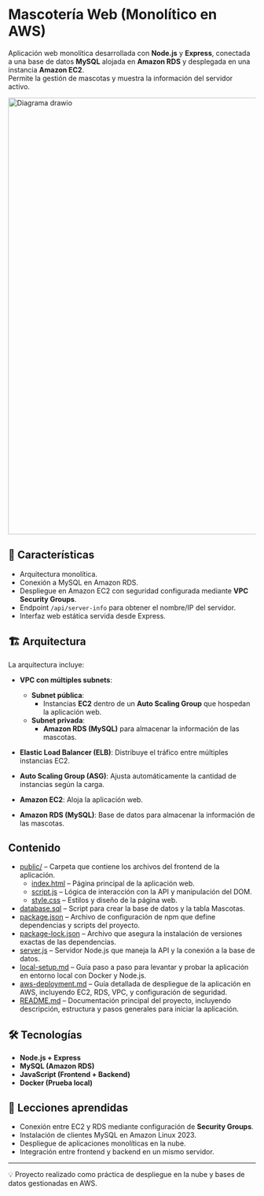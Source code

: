 # Mascotería Web (Monolítico en AWS)

Aplicación web monolítica desarrollada con **Node.js** y **Express**, conectada a una base de datos **MySQL** alojada en **Amazon RDS** y desplegada en una instancia **Amazon EC2**.  
Permite la gestión de mascotas y muestra la información del servidor activo.

<img width="781" height="887" alt="Diagrama drawio" src="https://github.com/user-attachments/assets/ec664952-6d83-4ac5-844b-39e5d0ae1561" />

## 🚀 Características
- Arquitectura monolítica.
- Conexión a MySQL en Amazon RDS.
- Despliegue en Amazon EC2 con seguridad configurada mediante **VPC Security Groups**.
- Endpoint `/api/server-info` para obtener el nombre/IP del servidor.
- Interfaz web estática servida desde Express.

## 🏗️ Arquitectura

La arquitectura incluye:
- **VPC con múltiples subnets**:
  - **Subnet pública**:  
    - Instancias **EC2** dentro de un **Auto Scaling Group** que hospedan la aplicación web.  
  - **Subnet privada**:  
    - **Amazon RDS (MySQL)** para almacenar la información de las mascotas.  

- **Elastic Load Balancer (ELB)**: Distribuye el tráfico entre múltiples instancias EC2.  

- **Auto Scaling Group (ASG)**: Ajusta automáticamente la cantidad de instancias según la carga.  

- **Amazon EC2**: Aloja la aplicación web.  

- **Amazon RDS (MySQL)**: Base de datos para almacenar la información de las mascotas.  

## Contenido

- [public/](public/) – Carpeta que contiene los archivos del frontend de la aplicación.
  - [index.html](public/index.html) – Página principal de la aplicación web.
  - [script.js](public/script.js) – Lógica de interacción con la API y manipulación del DOM.
  - [style.css](public/style.css) – Estilos y diseño de la página web.
- [database.sql](database.sql) – Script para crear la base de datos y la tabla Mascotas.
- [package.json](package.json) – Archivo de configuración de npm que define dependencias y scripts del proyecto.
- [package-lock.json](package-lock.json) – Archivo que asegura la instalación de versiones exactas de las dependencias.
- [server.js](server.js) – Servidor Node.js que maneja la API y la conexión a la base de datos.
- [local-setup.md](local-setup.md) – Guía paso a paso para levantar y probar la aplicación en entorno local con Docker y Node.js.
- [aws-deployment.md](aws-deployment.md) – Guía detallada de despliegue de la aplicación en AWS, incluyendo EC2, RDS, VPC, y configuración de seguridad.
- [README.md](README.md) – Documentación principal del proyecto, incluyendo descripción, estructura y pasos generales para iniciar la aplicación.

## 🛠️ Tecnologías
- **Node.js + Express**
- **MySQL (Amazon RDS)**
- **JavaScript (Frontend + Backend)**
- **Docker (Prueba local)**

## 🔑 Lecciones aprendidas
- Conexión entre EC2 y RDS mediante configuración de **Security Groups**.  
- Instalación de clientes MySQL en Amazon Linux 2023.  
- Despliegue de aplicaciones monolíticas en la nube.  
- Integración entre frontend y backend en un mismo servidor.  

---
💡 Proyecto realizado como práctica de despliegue en la nube y bases de datos gestionadas en AWS.
